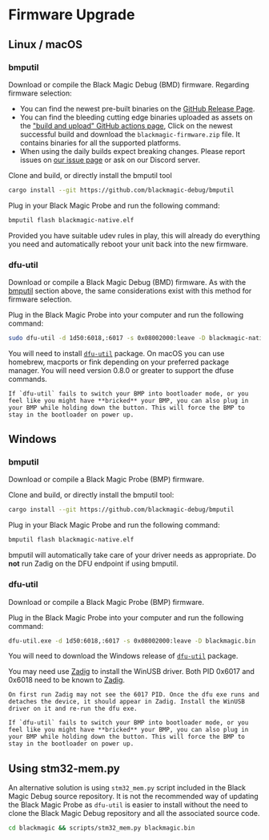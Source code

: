 # Firmware Upgrade

## Linux / macOS

### bmputil

Download or compile the Black Magic Debug (BMD) firmware. Regarding firmware selection:

* You can find the newest pre-built binaries on the [GitHub Release Page](https://github.com/blackmagic-debug/blackmagic/releases).
* You can find the bleeding cutting edge binaries uploaded as assets on the ["build and upload" GitHub actions page](https://github.com/blackmagic-debug/blackmagic/actions/workflows/build-and-upload.yml), Click on the newest successful build and download the `blackmagic-firmware.zip` file. It contains binaries for all the supported platforms.
* When using the daily builds expect breaking changes. Please report issues on [our issue page](https://github.com/blackmagic-debug/blackmagic/issues) or ask on our Discord server.

Clone and build, or directly install the bmputil tool

```bash
cargo install --git https://github.com/blackmagic-debug/bmputil
```

Plug in your Black Magic Probe and run the following command:

```bash
bmputil flash blackmagic-native.elf
```

Provided you have suitable udev rules in play, this will already do everything you need and automatically reboot your unit back into the new firmware.

### dfu-util

Download or compile a Black Magic Debug (BMD) firmware.
As with the [bmputil](#bmputil) section above, the same considerations exist with this method for firmware selection.

Plug in the Black Magic Probe into your computer and run the following command:

```bash
sudo dfu-util -d 1d50:6018,:6017 -s 0x08002000:leave -D blackmagic-native.bin
```

You will need to install [`dfu-util`](http://dfu-util.sourceforge.net/) package. On macOS you can use homebrew, macports or fink depending on your preferred package manager. You will need version 0.8.0 or greater to support the dfuse commands.

```{note}
If `dfu-util` fails to switch your BMP into bootloader mode, or you feel like you might have **bricked** your BMP, you can also plug in your BMP while holding down the button. This will force the BMP to stay in the bootloader on power up.
```

## Windows

### bmputil

Download or compile a Black Magic Probe (BMP) firmware.

Clone and build, or directly install the bmputil tool:

```bash
cargo install --git https://github.com/blackmagic-debug/bmputil
```

Plug in your Black Magic Probe and run the following command:

```bash
bmputil flash blackmagic-native.elf
```

bmputil will automatically take care of your driver needs as appropriate.
Do **not** run Zadig on the DFU endpoint if using bmputil.

### dfu-util

Download or compile a Black Magic Probe (BMP) firmware.

Plug in the Black Magic Probe into your computer and run the following command:

```bash
dfu-util.exe -d 1d50:6018,:6017 -s 0x08002000:leave -D blackmagic.bin
```

You will need to download the Windows release of [`dfu-util`](http://dfu-util.sourceforge.net/) package.

You may need use [Zadig](https://tracker.iplocation.net/icsj/) to install the WinUSB driver. Both PID 0x6017 and 0x6018 need to be known to  [Zadig](https://tracker.iplocation.net/icsj/).

```{note}
On first run Zadig may not see the 6017 PID. Once the dfu exe runs and detaches the device, it should appear in Zadig. Install the WinUSB driver on it and re-run the dfu exe.
```

```{note}
If `dfu-util` fails to switch your BMP into bootloader mode, or you feel like you might have **bricked** your BMP, you can also plug in your BMP while holding down the button. This will force the BMP to stay in the bootloader on power up.
```

## Using stm32-mem.py

An alternative solution is using `stm32_mem.py` script included in the Black Magic Debug source repository. It is not the recommended way of updating the Black Magic Probe as `dfu-util` is easier to install without the need to clone the Black Magic Debug repository and all the associated source code.

```bash
cd blackmagic && scripts/stm32_mem.py blackmagic.bin
```
